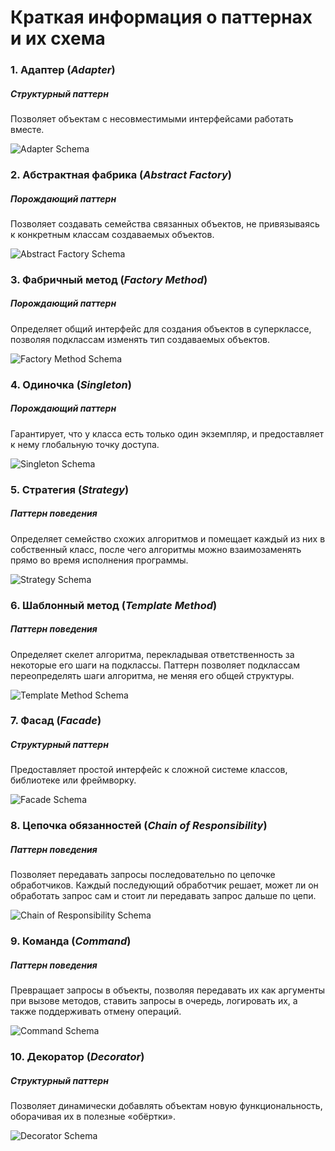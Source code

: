 # Краткая информация о паттернах и их схема

### 1. Адаптер (_Adapter_)
##### _Структурный паттерн_

Позволяет объектам с несовместимыми интерфейсами работать вместе.

![Adapter Schema](https://metanit.com/sharp/patterns/pics/adapter.png)

### 2. Абстрактная фабрика (_Abstract Factory_)
##### _Порождающий паттерн_

Позволяет создавать семейства связанных объектов, не привязываясь к конкретным классам создаваемых объектов.

![Abstract Factory Schema](https://metanit.com/sharp/patterns/pics/abstractfactory.png)

### 3. Фабричный метод (_Factory Method_)
##### _Порождающий паттерн_

Определяет общий интерфейс для создания объектов в суперклассе, позволяя подклассам изменять тип создаваемых объектов.

![Factory Method Schema](https://metanit.com/sharp/patterns/pics/factorymethod.png)

### 4. Одиночка (_Singleton_)
##### _Порождающий паттерн_

Гарантирует, что у класса есть только один экземпляр, и предоставляет к нему глобальную точку доступа.

![Singleton Schema](https://refactoring.guru/images/patterns/diagrams/singleton/structure-ru-2x.png)

### 5. Стратегия (_Strategy_)
##### _Паттерн поведения_

Определяет семейство схожих алгоритмов и помещает каждый из них в собственный класс, после чего алгоритмы можно взаимозаменять прямо во время исполнения программы.

![Strategy Schema](https://metanit.com/sharp/patterns/pics/strategy.png)

### 6. Шаблонный метод (_Template Method_)
##### _Паттерн поведения_

Определяет скелет алгоритма, перекладывая ответственность за некоторые его шаги на подклассы. Паттерн позволяет подклассам переопределять шаги алгоритма, не меняя его общей структуры.

![Template Method Schema](https://metanit.com/sharp/patterns/pics/templatemethod.png)

### 7. Фасад (_Facade_)
##### _Структурный паттерн_

Предоставляет простой интерфейс к сложной системе классов, библиотеке или фреймворку.

![Facade Schema](https://metanit.com/sharp/patterns/pics/facade.png)

### 8. Цепочка обязанностей (_Chain of Responsibility_)
##### _Паттерн поведения_

Позволяет передавать запросы последовательно по цепочке обработчиков. Каждый последующий обработчик решает, может ли он обработать запрос сам и стоит ли передавать запрос дальше по цепи.

![Chain of Responsibility Schema](https://metanit.com/sharp/patterns/pics/chainofresponsibility.png)

### 9. Команда (_Command_)
##### _Паттерн поведения_

Превращает запросы в объекты, позволяя передавать их как аргументы при вызове методов, ставить запросы в очередь, логировать их, а также поддерживать отмену операций.

![Command Schema](https://metanit.com/sharp/patterns/pics/command.png)

### 10. Декоратор (_Decorator_)
##### _Структурный паттерн_

Позволяет динамически добавлять объектам новую функциональность, оборачивая их в полезные «обёртки».

![Decorator Schema](https://metanit.com/sharp/patterns/pics/decorator2.png)

 
